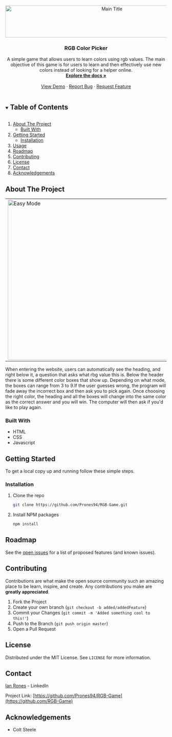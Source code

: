 <!-- PROJECT LOGO -->
<br />
<p align="center">
  <a href="https://prones94.github.io/RBG-Game/">
    <img width="650" height="100" alt="Main Title" src="https://user-images.githubusercontent.com/28763100/72112549-bd711280-32f2-11ea-815d-6d989de011f2.png">
  </a>

  <h3 align="center">RGB Color Picker</h3>

  <p align="center">
    A simple game that allows users to learn colors using rgb values. The main objective of this game is for users to learn and then effectively use new colors instead of looking for a helper online.
    <br />
    <a href="https://github.com/Prones94/RGB-Game"><strong>Explore the docs »</strong></a>
    <br />
    <br />
    <a href="https://prones94.github.io/RBG-Game/">View Demo</a>
    ·
    <a href="https://github.com/Prones94/RGB-Game/issues">Report Bug</a>
    ·
    <a href="https://github.com/Prones94/RGB-Game/issues">Request Feature</a>
  </p>
</p>

<!-- TABLE OF CONTENTS -->
<details open="open">
  <summary><h2 style="display: inline-block">Table of Contents</h2></summary>
  <ol>
    <li>
      <a href="#about-the-project">About The Project</a>
      <ul>
        <li><a href="#built-with">Built With</a></li>
      </ul>
    </li>
    <li>
      <a href="#getting-started">Getting Started</a>
      <ul>
        <li><a href="#installation">Installation</a></li>
      </ul>
    </li>
    <li><a href="#usage">Usage</a></li>
    <li><a href="#roadmap">Roadmap</a></li>
    <li><a href="#contributing">Contributing</a></li>
    <li><a href="#license">License</a></li>
    <li><a href="#contact">Contact</a></li>
    <li><a href="#acknowledgements">Acknowledgements</a></li>
  </ol>
</details>



<!-- ABOUT THE PROJECT -->
## About The Project

<table>
  <tr>
    <td>
      <img width="500" alt="Easy Mode" src="https://user-images.githubusercontent.com/28763100/72112850-b4cd0c00-32f3-11ea-9405-b0f210406a21.png">
    </td>
    <td>
      <img width="500" alt="Hard Mode" src="https://user-images.githubusercontent.com/28763100/72112824-a7178680-32f3-11ea-94ea-e90bd373bcc4.png">
    </td>
  </tr>
</table>

When entering the website, users can automatically see the heading, and right below it, a question that asks what rbg value this is. Below the header there is some different color boxes that show up. Depending on what mode, the boxes can range from 3 to 9.If the user guesses wrong, the program will fade away the incorrect box and then ask you to pick again. Once choosing the right color, the heading and all the boxes will change into the same color as the correct answer and you will win. The computer will then ask if you'd like to play again.


### Built With

- HTML
- CSS
- Javascript


<!-- GETTING STARTED -->
## Getting Started

To get a local copy up and running follow these simple steps.

### Installation

1. Clone the repo
   ```sh
   git clone https://github.com/Prones94/RGB-Game.git
   ```
2. Install NPM packages
   ```sh
   npm install
   ```

<!-- ROADMAP -->
## Roadmap

See the [open issues](https://github.com/Prones94/RGB-Game/issues) for a list of proposed features (and known issues).


<!-- CONTRIBUTING -->
## Contributing

Contributions are what make the open source community such an amazing place to be learn, inspire, and create. Any contributions you make are **greatly appreciated**.

1. Fork the Project
2. Create your own branch (`git checkout -b added/addedFeature`)
3. Commit your Changes (`git commit -m 'Added something cool to this!'`)
4. Push to the Branch (`git push origin master`)
5. Open a Pull Request



<!-- LICENSE -->
## License

Distributed under the MIT License. See `LICENSE` for more information.



<!-- CONTACT -->
## Contact

[Ian Rones](https://www.linkedin.com/in/i-am-ian-rones/) - LinkedIn

Project Link: [https://github.com/Prones94/RGB-Game](https://github.com/RGB-Game)



<!-- ACKNOWLEDGEMENTS -->
## Acknowledgements

* Colt Steele
